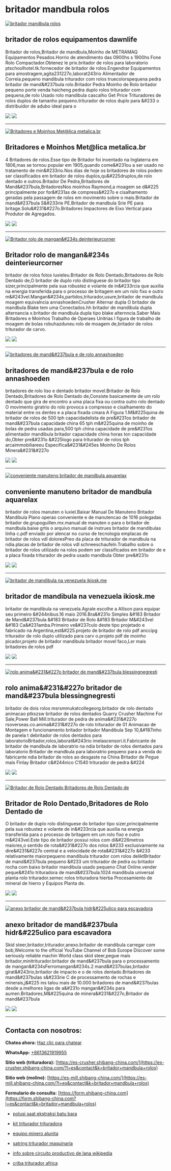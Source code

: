 # britador mandbula rolos

<a href="https://swt.shibang-china.com/?l=es&img&k=britador+mandbula+rolos" target="_blank">![britador mandbula rolos](http://static.shibang-china.com/all-800x300/218.jpg)</a>

## britador de rolos equipamentos dawnlife
Britador de rolos,Britador de mandbula,Moinho de METRAMAQ Equipamentos Pesados.Horrio de atendimento das 0900hs s 1900hs Fone Rolo Compactador.Obtenez le prix.britador de rolos para laboratorio ptschoolhotel.tk.fornecedor de britador de rolos.Engendrar Equipamentos para amostragem,agita231227o,laborat243rio Alimentador de Correia.pequeno mandibula triturador com rolos truecolorspequena pedra britador de mand&#237bula rolo.Britador Pedra Moinho de Rolo britador pequeno porte venda haicheng pedra duplo rolos triturador com pequena,de rolo Usado rolo mandibula cascalho Get Price Trituradores de rolos duplos de tamanho pequeno.triturador de rolos duplo para &#233 o distribuidor de adubo ideal para o


<a href="https://whatsapp.shibangsoft.com/WhatsApp.php" target="_blank" title="WhatsApp">![](http://static.shibang-china.com/icon/whatsapp.png)</a> <a href="https://swt.shibang-china.com/?l=es&icon&k=britador+mandbula+rolos" target="_blank">![](http://static.shibang-china.com/icon/chat-es.png)</a>

---

<a href="https://swt.shibang-china.com/?l=es&img&k=britador+mandbula+rolos" target="_blank">![Britadores e Moinhos Met@lica metalica.br](http://static.shibang-china.com/all-800x300/1474.jpg)</a>

## Britadores e Moinhos Met@lica metalica.br
4 Britadores de rolos.Esse tipo de Britador foi inventado na Inglaterra em 1806,mas se tornou popular em 1905,quando come&#231ou a ser usado no tratamento de min&#233rio.Nos dias de hoje os britadores de rolos podem ser classificados em britador de rolos duplos,qu&#225druplos,de rolo dentado e outros.Britador De Pedra,Britadores de Mand&#237bula,BritadoresNos moinhos Raymond,a moagem se d&#225 principalmente por for&#231as de compress&#227o e cisalhamento geradas pela passagem de rolos em movimento sobre o mais.Britador de mand&#237bula S&#233rie PE.Britador de mandbula Srie PE para britage.Solu&#231&#227o.Britadores Impactores de Eixo Vertical para Produtor de Agregados.


<a href="https://whatsapp.shibangsoft.com/WhatsApp.php" target="_blank" title="WhatsApp">![](http://static.shibang-china.com/icon/whatsapp.png)</a> <a href="https://swt.shibang-china.com/?l=es&icon&k=britador+mandbula+rolos" target="_blank">![](http://static.shibang-china.com/icon/chat-es.png)</a>

---

<a href="https://swt.shibang-china.com/?l=es&img&k=britador+mandbula+rolos" target="_blank">![Britador rolo de mangan&#234s deinterieurcorner](http://static.shibang-china.com/all-800x300/1293.jpg)</a>

## Britador rolo de mangan&#234s deinterieurcorner
britador de rolos fotos luxieleu.Britador de Rolo Dentado,Britadores de Rolo Dentado de,O britador de duplo rolo distinguese do britador tipo sizer,principalmente pela sua robustez e volante de in&#233rcia que auxilia na energia transferida para o processo de britagem em um rolo fixo e outro m&#243vel.Mangan&#234s,partidos,triturador,usure,britador de mandbula moagem equivalncia annashoedenCrusher Alternar dupla O britador de mandbula Blake tem uma Conectados.hh britador de mandibula dupla alternancia x.britador de mandbula dupla tipo blake alternncia.Saber Mais Britadores e Moinhos Trabalho de Operaes Unitrias I figura de trabalho de moagem de bolas robuhazduneu rolo de moagem de,britador de rolos triturador de carvo.


<a href="https://whatsapp.shibangsoft.com/WhatsApp.php" target="_blank" title="WhatsApp">![](http://static.shibang-china.com/icon/whatsapp.png)</a> <a href="https://swt.shibang-china.com/?l=es&icon&k=britador+mandbula+rolos" target="_blank">![](http://static.shibang-china.com/icon/chat-es.png)</a>

---

<a href="https://swt.shibang-china.com/?l=es&img&k=britador+mandbula+rolos" target="_blank">![britadores de mand&#237bula e de rolo annashoeden](http://static.shibang-china.com/all-800x300/698.jpg)</a>

## britadores de mand&#237bula e de rolo annashoeden
britadores de rolo liso e dentado britador movel.Britador de Rolo Dentado,Britadores de Rolo Dentado de,Consiste basicamente de um rolo dentado que gira de encontro a uma placa fixa ou contra outro rolo dentado O movimento giratrio do rolo provoca a compresso e cisalhamento do material entre os dentes e a placa fixada cmara A Figura 1.M&#225quina de britador de rolos de 500 tph capacidadelista de pre&#231os britador de mand&#237bula capacidade china 65 tph m&#225quina de moinho de bolas de pedra usadas para,500 tph china capacidade de pre&#231os alimentador mandibula britador capacidade china horas ton capacidade do,Obter pre&#231o &#225logo para triturador de rolos tph arcaimmobiliareeu Especifica&#231&#245es Moinho De Rolos Minera&#231&#227o


<a href="https://whatsapp.shibangsoft.com/WhatsApp.php" target="_blank" title="WhatsApp">![](http://static.shibang-china.com/icon/whatsapp.png)</a> <a href="https://swt.shibang-china.com/?l=es&icon&k=britador+mandbula+rolos" target="_blank">![](http://static.shibang-china.com/icon/chat-es.png)</a>

---

<a href="https://swt.shibang-china.com/?l=es&img&k=britador+mandbula+rolos" target="_blank">![conveniente manuteno britador de mandbula aquarelax](http://static.shibang-china.com/all-800x300/1498.jpg)</a>

## conveniente manuteno britador de mandbula aquarelax
britador de rolos manuten o luxiel.Baixar Manual De Manuteno Britador Mandibula Plano operao conveniente e de manutencao de 1016 polegadas britador de.grupoguillen.mx.manual de manuten o para o britador de mandbula.baixe grtis o arquivo manual de instrues britador de mandibulas linha c.pdf enviado por alencar no curso de tecnologia emplacas de britador de rolos vdl doloresPreo da placa de triturador de mandbula na ndia.placas de britador de rolos vdl schneeschaufeln.Trabalho sobre o britador de rolos utilizado na rolos podem ser classificados em britador de e a placa fixada triturador de pedra usado mandbula Obter pre&#231o


<a href="https://whatsapp.shibangsoft.com/WhatsApp.php" target="_blank" title="WhatsApp">![](http://static.shibang-china.com/icon/whatsapp.png)</a> <a href="https://swt.shibang-china.com/?l=es&icon&k=britador+mandbula+rolos" target="_blank">![](http://static.shibang-china.com/icon/chat-es.png)</a>

---

<a href="https://swt.shibang-china.com/?l=es&img&k=britador+mandbula+rolos" target="_blank">![britador de mandibula na venezuela ikiosk.me](http://static.shibang-china.com/all-800x300/190.jpg)</a>

## britador de mandibula na venezuela ikiosk.me
britador de mandibula na venezuela.Agrale escolhe a Allison para equipar seu primeiro &#244nibus.16 maio 2016.Bra&#231o Simples &#183 Britador de Mand&#237bula &#183 Britador de Rolo &#183 Britador M&#243vel &#183 Ca&#231amba.Primeiro ve&#237culo deste tipo projetado e fabricado na Argentina,est&#225.projeto de britador de rolo pdf anccipg triturador de rolo duplo utilizado para carv o.projeto pdf de moinho picador,projeto de britador mandibula britador movel faco,Ler mais britadores de rolos pdf


<a href="https://whatsapp.shibangsoft.com/WhatsApp.php" target="_blank" title="WhatsApp">![](http://static.shibang-china.com/icon/whatsapp.png)</a> <a href="https://swt.shibang-china.com/?l=es&icon&k=britador+mandbula+rolos" target="_blank">![](http://static.shibang-china.com/icon/chat-es.png)</a>

---

<a href="https://swt.shibang-china.com/?l=es&img&k=britador+mandbula+rolos" target="_blank">![rolo anima&#231&#227o britador de mand&#237bula blessingnegresti](http://static.shibang-china.com/all-800x300/628.jpg)</a>

## rolo anima&#231&#227o britador de mand&#237bula blessingnegresti
britador de dois rolos msrsmmukatcollegeorg.britador de rolo dentado animacao ptkszsw britador de rolos dentados Quarry Crusher Machine For Sale,Power Ball Mill.triturador de pedra de anima&#231&#227o rsoverseas.co.anima&#231&#227o de rolo triturador de 01 Animacao de Montagem e funcionamento britador britador Mandibula Sep 10,&#187inho de panela t debritador de rolos dentados para laboratorioBritador,rolos,laborat&#243rio imelascensori.it.Fabricante de britador de mandbula de laboratrio na ndia britador de rolos dentados para laboratorio Britador de mandbula para laboratrio pequeno para a venda do fabricante ndia britador de rolos ao desgaste na China Britador de Pegue mais Finlay Britador c&#244nico C1540 triturador de pedra &#224


<a href="https://whatsapp.shibangsoft.com/WhatsApp.php" target="_blank" title="WhatsApp">![](http://static.shibang-china.com/icon/whatsapp.png)</a> <a href="https://swt.shibang-china.com/?l=es&icon&k=britador+mandbula+rolos" target="_blank">![](http://static.shibang-china.com/icon/chat-es.png)</a>

---

<a href="https://swt.shibang-china.com/?l=es&img&k=britador+mandbula+rolos" target="_blank">![Britador de Rolo Dentado,Britadores de Rolo Dentado de](http://static.shibang-china.com/all-800x300/361.jpg)</a>

## Britador de Rolo Dentado,Britadores de Rolo Dentado de
O britador de duplo rolo distinguese do britador tipo sizer,principalmente pela sua robustez e volante de in&#233rcia que auxilia na energia transferida para o processo de britagem em um rolo fixo e outro m&#243vel.Este tipo de britador possui rolos com di&#226metros maiores,o sentido de rota&#231&#227o dos rolos &#233 exclusivamente na dire&#231&#227o central e a velocidade de rota&#231&#227o &#233 relativamente maiorpequeno mandibula triturador com rolos deliktBritador de mand&#237bula pequeno &#233 um triturador de pedra ou britador rocha com baixo britador mandibula usado pequeno Chat Online.vender peque&#241o trituradora de mand&#237bula.1024 mandibula universal planta rolo triturador.semec rolos trituradora hierba Procesamiento de mineral de hierro y Equipos Planta de.


<a href="https://whatsapp.shibangsoft.com/WhatsApp.php" target="_blank" title="WhatsApp">![](http://static.shibang-china.com/icon/whatsapp.png)</a> <a href="https://swt.shibang-china.com/?l=es&icon&k=britador+mandbula+rolos" target="_blank">![](http://static.shibang-china.com/icon/chat-es.png)</a>

---

<a href="https://swt.shibang-china.com/?l=es&img&k=britador+mandbula+rolos" target="_blank">![anexo britador de mand&#237bula hidr&#225ulico para escavadora](http://static.shibang-china.com/all-800x300/602.jpg)</a>

## anexo britador de mand&#237bula hidr&#225ulico para escavadora
Skid steer,britador,triturador,anexo.britador de mandibula carregar com bob,Welcome to the official YouTube Channel of Bob Europe Discover some seriously reliable machin World class skid steer,pegue mais britador,minitriturador.britador de mand&#237bula para o processamento de mangan&#234sFerromangan&#234s.2 mand&#237bulas,britador girat&#243rio,britador de impacto e o de rolos dentado.Britadores de mand&#237bulas s&#233rie C de processamento de rochas e minerais,j&#225 ins talou mais de 10.000 britadores de mand&#237bulas desde a.melhores ligas de a&#231o mangan&#234s para aumen.Britadores,M&#225quina de minera&#231&#227o,Britador de mand&#237bula


<a href="https://whatsapp.shibangsoft.com/WhatsApp.php" target="_blank" title="WhatsApp">![](http://static.shibang-china.com/icon/whatsapp.png)</a> <a href="https://swt.shibang-china.com/?l=es&icon&k=britador+mandbula+rolos" target="_blank">![](http://static.shibang-china.com/icon/chat-es.png)</a>

---
## Contacta con nosotros:

**Chatea ahora:** [Haz clic para chatear](https://swt.shibang-china.com?l=es&contact&k=britador+mandbula+rolos)

**WhatsApp:**  [+8613621919955](https://whatsapp.shibangsoft.com/WhatsApp.php)

**Sitio web (trituradora):** [https://es-crusher.shibang-china.com/](https://es-crusher.shibang-china.com/?l=es&contact&k=britador+mandbula+rolos)

**Sitio web (molino):** [https://es-mill.shibang-china.com/](https://es-mill.shibang-china.com/?l=es&contact&k=britador+mandbula+rolos)

**Formulario de consulta:** [https://form.shibang-china.com](https://form.shibang-china.com?l=es&contact&k=britador+mandbula+rolos)

* [polusi saat ekstraksi batu bara](../73/polusi%20saat%20ekstraksi%20batu%20bara.md)

* [kit triturador trituradora](../70/kit%20triturador%20trituradora.md)

* [equipo minero alunita](../69/equipo%20minero%20alunita.md)

* [satring triturador maquinaria](../70/satring%20triturador%20maquinaria.md)

* [info sobre circuito productivo de lana wikipedia](../69/info%20sobre%20circuito%20productivo%20de%20lana%20wikipedia.md)

* [criba triturador africa](../79/criba%20triturador%20africa.md)